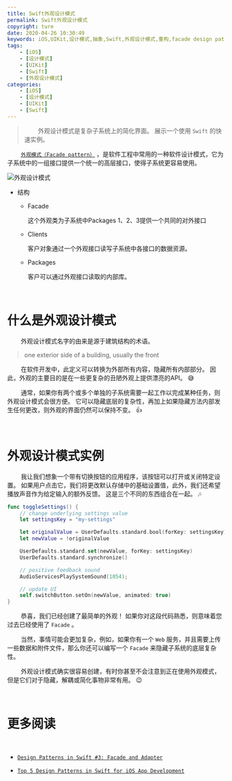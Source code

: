```yaml
---
title: Swift外观设计模式
permalink: Swift外观设计模式
copyright: ture
date: 2020-04-26 10:30:49
keywords: iOS,UIKit,设计模式,抽象,Swift,外观设计模式,重构,facade design pattern
tags:
    - [iOS]
    - [设计模式]
    - [UIKit]
    - [Swift]
    - [外观设计模式]
categories:
    - [iOS]
    - [设计模式]
    - [UIKit]
    - [Swift]
---
```


>&nbsp;&nbsp;&nbsp;&nbsp;&nbsp;&nbsp;&nbsp;&nbsp;外观设计模式是复杂子系统上的简化界面。 展示一个使用 ```Swift``` 的快速实例。

&nbsp;&nbsp;&nbsp;&nbsp;&nbsp;&nbsp;&nbsp;&nbsp;[```外观模式（Facade pattern）```](https://zh.wikipedia.org/wiki/%E5%A4%96%E8%A7%80%E6%A8%A1%E5%BC%8F "外观模式") ，是软件工程中常用的一种软件设计模式，它为子系统中的一组接口提供一个统一的高层接口，使得子系统更容易使用。

![外观设计模式](http://q8wtfza4q.bkt.clouddn.com/fp-stp1.png "外观设计模式")

<!-- more -->

+ 结构
    + Facade

        这个外观类为子系统中Packages 1、2、3提供一个共同的对外接口
    + Clients

        客户对象通过一个外观接口读写子系统中各接口的数据资源。
    + Packages
        
        客户可以通过外观接口读取的内部库。


</br>

# **什么是外观设计模式**

&nbsp;&nbsp;&nbsp;&nbsp;&nbsp;&nbsp;&nbsp;&nbsp;外观设计模式名字的由来是源于建筑结构的术语。
> one exterior side of a building, usually the front

&nbsp;&nbsp;&nbsp;&nbsp;&nbsp;&nbsp;&nbsp;&nbsp;在软件开发中，此定义可以转换为外部所有内容，隐藏所有内部部分。 因此，外观的主要目的是在一些更复杂的丑陋外观上提供漂亮的API。 😅

&nbsp;&nbsp;&nbsp;&nbsp;&nbsp;&nbsp;&nbsp;&nbsp;通常，如果你有两个或多个单独的子系统需要一起工作以完成某种任务，则外观设计模式会很方便。 它可以隐藏底层的复杂性，再加上如果隐藏方法内部发生任何更改，则外观的界面仍然可以保持不变。 👍

</br>

# **外观设计模式实例**

&nbsp;&nbsp;&nbsp;&nbsp;&nbsp;&nbsp;&nbsp;&nbsp;我让我们想象一个带有切换按钮的应用程序，该按钮可以打开或关闭特定设置。 如果用户点击它，我们将更改默认存储中的基础设置值，此外，我们还希望播放声音作为给定输入的额外反馈。 这是三个不同的东西组合在一起。 🎶

``` Swift
func toggleSettings() {
    // change underlying settings value
    let settingsKey = "my-settings"

    let originalValue = UserDefaults.standard.bool(forKey: settingsKey)
    let newValue = !originalValue

    UserDefaults.standard.set(newValue, forKey: settingsKey)
    UserDefaults.standard.synchronize()

    // positive feedback sound
    AudioServicesPlaySystemSound(1054);

    // update UI
    self.switchButton.setOn(newValue, animated: true)
}
```

&nbsp;&nbsp;&nbsp;&nbsp;&nbsp;&nbsp;&nbsp;&nbsp;恭喜，我们已经创建了最简单的外观！ 如果你对这段代码熟悉，则意味着您过去已经使用了 ```Facade``` 。

&nbsp;&nbsp;&nbsp;&nbsp;&nbsp;&nbsp;&nbsp;&nbsp;当然，事情可能会更加复杂，例如，如果你有一个 ```Web``` 服务，并且需要上传一些数据和附件文件，那么你还可以编写一个 ```Facade``` 来隐藏子系统的底层复杂性。

&nbsp;&nbsp;&nbsp;&nbsp;&nbsp;&nbsp;&nbsp;&nbsp;外观设计模式确实很容易创建，有时你甚至不会注意到正在使用外观模式，但是它们对于隐藏，解耦或简化事物非常有用。 😉

</br>

# 更多阅读

<br>

+ [```Design Patterns in Swift #3: Facade and Adapter```](https://www.appcoda.com/design-pattern-structural/ "")

+ [```Top 5 Design Patterns in Swift for iOS App Development```](https://rubygarage.org/blog/swift-design-patterns "")
